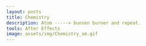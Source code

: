 ```yaml
---
layout: posts
title: Chemistry
description: Atom -----> bunsen burner and repeat.
tools: After Effects
image: assets/img/Chemistry_sm.gif
---
```

